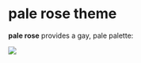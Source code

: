 # pale rose theme

**pale rose** provides a gay, pale palette:

![](https://nova.app/images/en/dark/editor.png)
